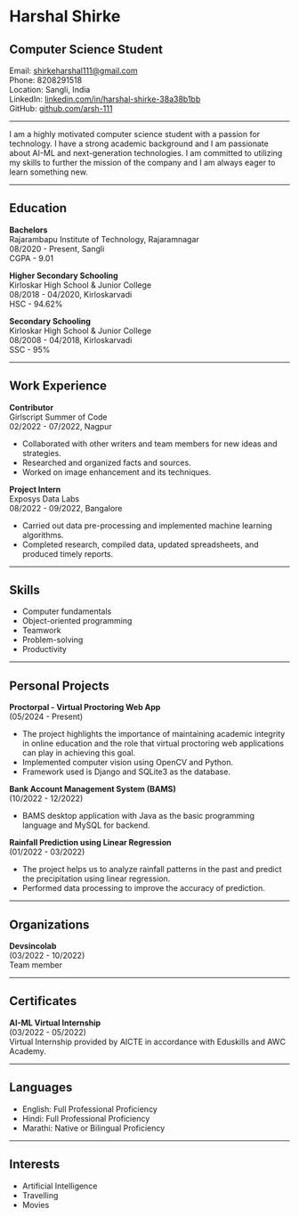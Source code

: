 # Harshal Shirke

## Computer Science Student

Email: shirkeharshal111@gmail.com  
Phone: 8208291518  
Location: Sangli, India  
LinkedIn: [linkedin.com/in/harshal-shirke-38a38b1bb](https://www.linkedin.com/in/harshal-shirke-38a38b1bb)  
GitHub: [github.com/arsh-111](https://github.com/arsh-111)

---

I am a highly motivated computer science student with a passion for technology. I have a strong academic background and I am passionate about AI-ML and next-generation technologies. I am committed to utilizing my skills to further the mission of the company and I am always eager to learn something new.

---

## Education

**Bachelors**  
Rajarambapu Institute of Technology, Rajaramnagar  
08/2020 - Present, Sangli  
CGPA - 9.01

**Higher Secondary Schooling**  
Kirloskar High School & Junior College  
08/2018 - 04/2020, Kirloskarvadi  
HSC - 94.62%

**Secondary Schooling**  
Kirloskar High School & Junior College  
08/2008 - 04/2018, Kirloskarvadi  
SSC - 95%

---

## Work Experience

**Contributor**  
Girlscript Summer of Code  
02/2022 - 07/2022, Nagpur  
- Collaborated with other writers and team members for new ideas and strategies.
- Researched and organized facts and sources.
- Worked on image enhancement and its techniques.

**Project Intern**  
Exposys Data Labs  
08/2022 - 09/2022, Bangalore  
- Carried out data pre-processing and implemented machine learning algorithms.
- Completed research, compiled data, updated spreadsheets, and produced timely reports.

---

## Skills

- Computer fundamentals
- Object-oriented programming
- Teamwork
- Problem-solving
- Productivity

---

## Personal Projects

**Proctorpal - Virtual Proctoring Web App**  
(05/2024 - Present)  
- The project highlights the importance of maintaining academic integrity in online education and the role that virtual proctoring web applications can play in achieving this goal.
- Implemented computer vision using OpenCV and Python.
- Framework used is Django and SQLite3 as the database.

**Bank Account Management System (BAMS)**  
(10/2022 - 12/2022)  
- BAMS desktop application with Java as the basic programming language and MySQL for backend.
  
**Rainfall Prediction using Linear Regression**  
(01/2022 - 03/2022)  
- The project helps us to analyze rainfall patterns in the past and predict the precipitation using linear regression.
- Performed data processing to improve the accuracy of prediction.

---

## Organizations

**Devsincolab**  
(03/2022 - 10/2022)  
Team member

---

## Certificates

**AI-ML Virtual Internship**  
(03/2022 - 05/2022)  
Virtual Internship provided by AICTE in accordance with Eduskills and AWC Academy.

---

## Languages

- English: Full Professional Proficiency
- Hindi: Full Professional Proficiency
- Marathi: Native or Bilingual Proficiency

---

## Interests

- Artificial Intelligence
- Travelling
- Movies
